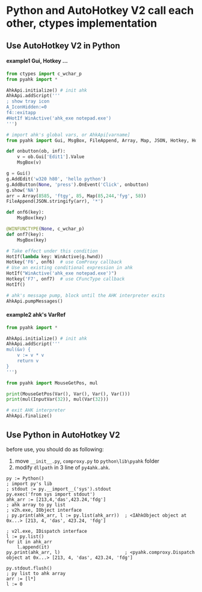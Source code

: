 # Python and AutoHotkey V2 call each other, ctypes implementation

## Use AutoHotkey V2 in Python
#### example1 Gui, Hotkey ...
```python
from ctypes import c_wchar_p
from pyahk import *

AhkApi.initialize()	# init ahk
AhkApi.addScript('''
; show tray icon
A_IconHidden:=0
f4::exitapp
#HotIf WinActive('ahk_exe notepad.exe')
''')

# import ahk's global vars, or AhkApi[varname]
from pyahk import Gui, MsgBox, FileAppend, Array, Map, JSON, Hotkey, HotIf, WinActive

def onbutton(ob, inf):
	v = ob.Gui['Edit1'].Value
	MsgBox(v)

g = Gui()
g.AddEdit('w320 h80', 'hello python')
g.AddButton(None, 'press').OnEvent('Click', onbutton)
g.show('NA')
arr = Array(8585, 'ftgy', 85, Map(85,244,'fyg', 58))
FileAppend(JSON.stringify(arr), '*')

def onf6(key):
	MsgBox(key)

@WINFUNCTYPE(None, c_wchar_p)
def onf7(key):
	MsgBox(key)

# Take effect under this condition
HotIf(lambda key: WinActive(g.hwnd))
Hotkey('F6', onf6)	# use ComProxy callback
# Use an existing conditional expression in ahk
HotIf("WinActive('ahk_exe notepad.exe')")
Hotkey('F7', onf7)	# use CFuncType callback
HotIf()

# ahk's message pump, block until the AHK interpreter exits
AhkApi.pumpMessages()
```

#### example2 ahk's VarRef
```python
from pyahk import *

AhkApi.initialize()	# init ahk
AhkApi.addScript('''
mul(&v) {
	v := v * v
	return v
}
''')

from pyahk import MouseGetPos, mul

print(MouseGetPos(Var(), Var(), Var(), Var()))
print(mul(InputVar(32)), mul(Var(32)))

# exit AHK interpreter
AhkApi.finalize()
```

## Use Python in AutoHotkey V2
before use, you should do as following:
1. move `__init__.py`, `comproxy.py` to `python\lib\pyahk` folder
2. modify `dllpath` in 3 line of `py4ahk.ahk`.

```ahk
py := Python()
; import py's lib
; stdout := py.__import__('sys').stdout
py.exec('from sys import stdout')
ahk_arr := [213,4,'das',423.24,'fdg']
; ahk array to py list
; v2h.exe, IObject interface
; py.print(ahk_arr, l := py.list(ahk_arr))	; <IAhkObject object at 0x...> [213, 4, 'das', 423.24, 'fdg']

; v2l.exe, IDispatch interface
l := py.list()
for it in ahk_arr
	l.append(it)
py.print(ahk_arr, l)						; <pyahk.comproxy.Dispatch object at 0x...> [213, 4, 'das', 423.24, 'fdg']

py.stdout.flush()
; py list to ahk array
arr := [l*]
l := 0
```
